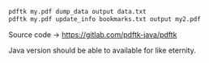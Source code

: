 ```bash
pdftk my.pdf dump_data output data.txt
pdftk my.pdf update_info bookmarks.txt output my2.pdf
```

Source code -> https://gitlab.com/pdftk-java/pdftk

Java version should be able to available for like eternity.